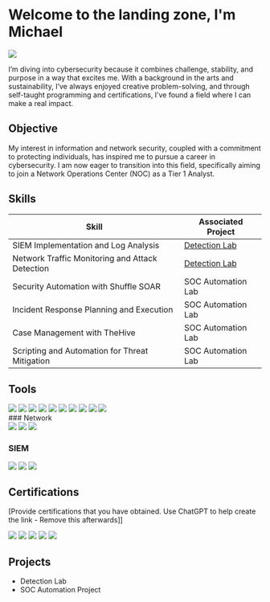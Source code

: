 # Welcome to the landing zone, I'm Michael
<a href="https://linkedin.com/in/michaelgibli/"><img src="https://img.shields.io/badge/-LinkedIn-0072b1?&style=for-the-badge&logo=linkedin&logoColor=white" /></a>

I’m diving into cybersecurity because it combines challenge, stability, and purpose in a way that excites me. With a background in the arts and sustainability, I’ve always enjoyed creative problem-solving, and through self-taught programming and certifications, I’ve found a field where I can make a real impact.

## Objective

My interest in information and network security, coupled with a commitment to protecting individuals, has inspired me to pursue a career in cybersecurity. I am now eager to transition into this field, specifically aiming to join a Network Operations Center (NOC) as a Tier 1 Analyst.

## Skills

| Skill                                         | Associated Project         |
|-----------------------------------------------|----------------------------|
| SIEM Implementation and Log Analysis          | <a href="https://google.com">Detection Lab</a>|
| Network Traffic Monitoring and Attack Detection | <a href="https://google.com">Detection Lab</a>|
| Security Automation with Shuffle SOAR         | SOC Automation Lab|
| Incident Response Planning and Execution      | SOC Automation Lab|
| Case Management with TheHive                  | SOC Automation Lab|
| Scripting and Automation for Threat Mitigation| SOC Automation Lab|

## Tools
<div>
<img src="https://img.shields.io/badge/-UTM-FF4500?&style=for-the-badge&logo=UTM&logoColor=white" />
<img src="https://img.shields.io/badge/-VirtualBox-183A61?&style=for-the-badge&logo=VirtualBox&logoColor=white" />
<img src="https://img.shields.io/badge/-Nmap-4682B4?&style=for-the-badge&logo=Nmap&logoColor=white" />
<img src="https://img.shields.io/badge/-Metasploit-003366?&style=for-the-badge&logo=Metasploit&logoColor=white" />
<img src="https://img.shields.io/badge/-Aircrack--ng-FF0000?&style=for-the-badge&logo=Aircrack-ng&logoColor=white" />
<img src="https://img.shields.io/badge/-Reaver-800000?&style=for-the-badge&logo=Reaver&logoColor=white" />
<img src="https://img.shields.io/badge/-tcpdump-556B2F?&style=for-the-badge&logo=Tcpdump&logoColor=white" />
<img src="https://img.shields.io/badge/-Google%20Compute%20Engine-4285F4?&style=for-the-badge&logo=Google-Cloud&logoColor=white" />
<img src="https://img.shields.io/badge/-Python-3776AB?&style=for-the-badge&logo=Python&logoColor=white" />
<img src="https://img.shields.io/badge/-Kali%20Linux-557C94?&style=for-the-badge&logo=Kali-Linux&logoColor=white" />
<div>
### Network
<div>
    <img src="https://img.shields.io/badge/-Wireshark-1679A7?&style=for-the-badge&logo=Wireshark&logoColor=white" />
    <img src="https://img.shields.io/badge/-Suricata-EF3B2D?&style=for-the-badge&logo=Suricata&logoColor=white" />
    <img src="https://img.shields.io/badge/-Zeek-777BB4?&style=for-the-badge&logo=Zeek&logoColor=white" />
</div>

### SIEM
<div>
    <img src="https://img.shields.io/badge/-Microsoft_Sentinel-0078D4?&style=for-the-badge&logo=Microsoft&logoColor=white" />
    <img src="https://img.shields.io/badge/-Splunk-000000?&style=for-the-badge&logo=Splunk&logoColor=white" />
    <img src="https://img.shields.io/badge/-Elastic-005571?&style=for-the-badge&logo=Elastic&logoColor=white" />
</div>

## Certifications
[Provide certifications that you have obtained. Use ChatGPT to help create the link - Remove this afterwards]]
<div>
<img src="https://img.shields.io/badge/-Security%2B-FF0000?&style=for-the-badge&logo=CompTIA&logoColor=white" />
<img src="https://img.shields.io/badge/-Network%2B-007ACC?&style=for-the-badge&logo=CompTIA&logoColor=white" />
<img src="https://img.shields.io/badge/-A%2B-4D4D4D?&style=for-the-badge&logo=CompTIA&logoColor=white" />
<img src="https://img.shields.io/badge/-CDSA-006400?&style=for-the-badge&logoColor=white" />
<img src="https://img.shields.io/badge/-CCD-000080?&style=for-the-badge&logoColor=white" />
</div>

## Projects
- Detection Lab
- SOC Automation Project
